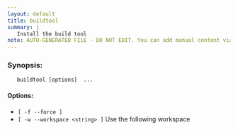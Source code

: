 ```yaml
---
layout: default
title: buildtool
summary: |
   Install the build tool
note: AUTO-GENERATED FILE - DO NOT EDIT. You can add manual content via same filename in _ext sub-folder. 
---
```


### Synopsis: #
	   buildtool [options]  ...


#### Options: #
- `[ -f --force ]` 
- `[ -w --workspace <string> ]` Use the following workspace

